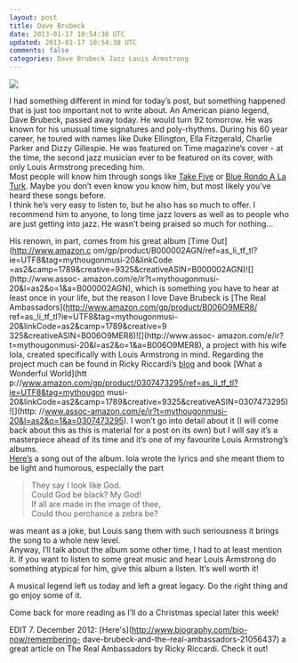 ```yaml
---           
layout: post
title: Dave Brubeck
date: 2013-01-17 10:54:38 UTC
updated: 2013-01-17 10:54:38 UTC
comments: false
categories: Dave Brubeck Jazz Louis Armstrong
---
```

![](http://www.blogcdn.com/www.spinner.com/media/2012/12/dave-brubeck-456.jpg)

I had something different in mind for today’s post, but something happened
that is just too important not to write about. An American piano legend, Dave
Brubeck, passed away today. He would turn 92 tomorrow. He was known for his
unusual time signatures and poly-rhythms. During his 60 year career, he toured
with names like Duke Ellington, Ella Fitzgerald, Charlie Parker and Dizzy
Gillespie. He was featured on Time magazine’s cover - at the time, the second
jazz musician ever to be featured on its cover, with only Louis Armstrong
preceding him.  
Most people will know him through songs like [Take
Five](http://www.youtube.com/watch?v=vmDDOFXSgAs) or [Blue Rondo A La
Turk](http://www.youtube.com/watch?v=kc34Uj8wlmE). Maybe you don’t even know
you know him, but most likely you’ve heard these songs before.  
I think he’s very easy to listen to, but he also has so much to offer. I
recommend him to anyone, to long time jazz lovers as well as to people who are
just getting into jazz. He wasn’t being praised so much for nothing...  
  
His renown, in part, comes from his great album [Time Out](http://www.amazon.c
om/gp/product/B000002AGN/ref=as_li_tf_tl?ie=UTF8&tag=mythougonmusi-20&linkCode
=as2&camp=1789&creative=9325&creativeASIN=B000002AGN)![](http://www.assoc-
amazon.com/e/ir?t=mythougonmusi-20&l=as2&o=1&a=B000002AGN), which is something
you have to hear at least once in your life, but the reason I love Dave
Brubeck is [The Real Ambassadors](http://www.amazon.com/gp/product/B006O9MER8/
ref=as_li_tf_tl?ie=UTF8&tag=mythougonmusi-20&linkCode=as2&camp=1789&creative=9
325&creativeASIN=B006O9MER8)![](http://www.assoc-
amazon.com/e/ir?t=mythougonmusi-20&l=as2&o=1&a=B006O9MER8), a project with his
wife Iola, created specifically with Louis Armstrong in mind. Regarding the
project much can be found in Ricky Riccardi’s
[blog](http://dippermouth.blogspot.com/) and book [What a Wonderful World](htt
p://www.amazon.com/gp/product/0307473295/ref=as_li_tf_tl?ie=UTF8&tag=mythougon
musi-20&linkCode=as2&camp=1789&creative=9325&creativeASIN=0307473295)![](http:
//www.assoc-amazon.com/e/ir?t=mythougonmusi-20&l=as2&o=1&a=0307473295). I
won’t go into detail about it (I will come back about this as this is material
for a post on its own) but I will say it’s a masterpiece ahead of its time and
it’s one of my favourite Louis Armstrong’s albums.  
[Here’s](http://www.youtube.com/watch?v=YtTL-Z5EyEY) a song out of the album.
Iola wrote the lyrics and she meant them to be light and humorous, especially
the part  
  

> They say I look like God.  
Could God be black? My God!  
If all are made in the image of thee,  
Could thou perchance a zebra be?

  
was meant as a joke, but Louis sang them with such seriousness it brings the
song to a whole new level.  
Anyway, I’ll talk about the album some other time, I had to at least mention
it. If you want to listen to some great music and hear Louis Armstrong do
something atypical for him, give this album a listen. It’s well worth it!  
  
A musical legend left us today and left a great legacy. Do the right thing and
go enjoy some of it.  
  
Come back for more reading as I’ll do a Christmas special later this week!  
  
EDIT 7. December 2012: [Here's](http://www.biography.com/bio-now/remembering-
dave-brubeck-and-the-real-ambassadors-21056437) a great article on The Real
Ambassadors by Ricky Riccardi. Check it out!

